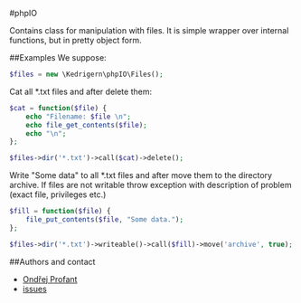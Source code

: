 #phpIO

Contains class for manipulation with files.
It is simple wrapper over internal functions, but in pretty object form.

##Examples
We suppose:
```php
$files = new \Kedrigern\phpIO\Files();
```

Cat all *.txt files and after delete them:

```php
$cat = function($file) {
	echo "Filename: $file \n";
	echo file_get_contents($file);
	echo "\n";
};

$files->dir('*.txt')->call($cat)->delete();
```

Write "Some data" to all *.txt files and after move them to the directory archive.
If files are not writable throw exception with description of problem (exact file, privileges etc.)

```php
$fill = function($file) {
	file_put_contents($file, "Some data.");
};

$files->dir('*.txt')->writeable()->call($fill)->move('archive', true);
```

##Authors and contact
 * [Ondřej Profant](https://github.com/Kedrigern)
 * [issues](https://github.com/Kedrigern/phpIO/issues)